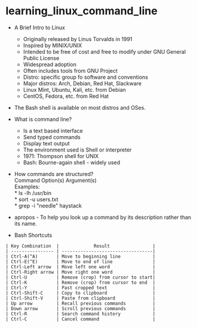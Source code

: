 # learning_linux_command_line

* A Brief Intro to Linux
	* Originally released by Linus Torvalds in 1991
	* Inspired by MINIX/UNIX
	* Intended to be free of cost and free to modify under GNU General Public License
	* Widespread adoption
	* Often includes tools from GNU Project
	* Distro: specific group fo software and conventions
	* Major distros: Arch, Debian, Red Hat, Slackware
	* Linux Mint, Ubuntu, Kali, etc. from Debian
	* CentOS, Fedora, etc. from Red Hat

* The Bash shell is available on most distros and OSes.

* What is command line?
	* Is a text based interface
	* Send typed commands
	* Display text output
	* The environment used is Shell or interpreter
	* 1971: Thompson shell for UNIX
	* Bash: Bourne-again shell - widely used

* How commands are structured? <br/>
	Command		Option(s)	Argument(s) <br/>
	Examples: <br/>
			* ls -lh /usr/bin <br/>
			* sort -u users.txt <br />
			* grep -i "needle" haystack

* apropos - To help you look up a command by its description rather than its name.

* Bash Shortcuts
~~~
| Key Combination  |             Result                |
| ---------------- | ----------------------------------|
| Ctrl-A(^A)       | Move to beginning line            |
| Ctrl-E(^E)       | Move to end of line               |
| Ctrl-Left arrow  | Move left one word                |
| Ctrl-Right arrow | Move right one word               |
| Ctrl-U           | Remove (crop) from cursor to start|
| Ctrl-K           | Remove (crop) from cursor to end  |
| Ctrl-Y           | Past cropped text                 |
| Ctrl-Shift-C     | Copy to clipboard                 |
| Ctrl-Shift-V     | Paste from clipboard              |
| Up arrow         | Recall previous commands          |
| Down arrow       | Scroll previous commands          |
| Ctrl-R           | Search command history            |
| Ctrl-C           | Cancel command                    |
~~~
